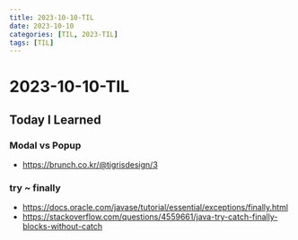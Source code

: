 ```yaml
---
title: 2023-10-10-TIL
date: 2023-10-10
categories: [TIL, 2023-TIL]
tags: [TIL]
---
```


# 2023-10-10-TIL

## Today I Learned

### Modal vs Popup

- https://brunch.co.kr/@tigrisdesign/3

### try ~ finally

- https://docs.oracle.com/javase/tutorial/essential/exceptions/finally.html
- https://stackoverflow.com/questions/4559661/java-try-catch-finally-blocks-without-catch